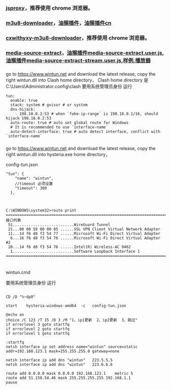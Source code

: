 ### [jsproxy](https://gxggsrmyy.github.io/jsproxy/)，推荐使用 chrome 浏览器。

 ### [m3u8-downloader](https://gxggsrmyy.github.io/m3u8-downloader/)，[油猴插件](https://gxggsrmyy.github.io/m3u8-downloader/m3u8-downloader.user.js)，[油猴插件cn](https://gxggsrmyy.github.io/m3u8-downloader/m3u8-downloader-cn.user.js)

 ### [cxwithyxy-m3u8-downloader](https://gxggsrmyy.github.io/cxwithyxy-m3u8-downloader/)，推荐使用 chrome 浏览器。

  ### [media-source-extract](https://gxggsrmyy.github.io/media-source-extract)，[油猴插件media-source-extract.user.js](https://gxggsrmyy.github.io/media-source-extract/media-source-extract.user.js), [油猴插件media-source-extract-stream.user.js](https://gxggsrmyy.github.io/media-source-extract/media-source-extract-stream.user.js),[样例](https://gxggsrmyy.github.io/media-source-extract/example/),[播放器](https://gxggsrmyy.github.io/media-source-extract/player/player-offline.html)

  
 ### 
go to https://www.wintun.net and download the latest release, copy the right wintun.dll into Clash home directory，
Clash home directory 是  C:\Users\Administrator\.config\clash
要用系统管理员身份 运行

```
tun:
  enable: true
  stack: system # gvisor # or system
  dns-hijack:
    - 198.18.0.2:53 # when `fake-ip-range` is 198.18.0.1/16, should hijack 198.18.0.2:53
  auto-route: true # auto set global route for Windows
  # It is recommended to use `interface-name`
  auto-detect-interface: true # auto detect interface, conflict with `interface-name`
```

### 
go to https://www.wintun.net and download the latest release, copy the right wintun.dll into hysteria.exe home directory，

config-tun.json

```
"tun": {
    "name": "wintun",    
    //timeout 必须设置
    "timeout": 300
  },



C:\WINDOWS\system32>route print
===========================================================================
接口列表
 51...........................WireGuard Tunnel
 21...08 00 58 00 00 05 ......SSL VPN Client Virtual Network Adapter
 11...14 f6 d8 f3 54 77 ......Microsoft Wi-Fi Direct Virtual Adapter
  6...16 f6 d8 f3 54 76 ......Microsoft Wi-Fi Direct Virtual Adapter #2
 20...14 f6 d8 f3 54 76 ......Intel(R) Wireless-AC 9462
  1...........................Software Loopback Interface 1
===========================================================================


```

### 
wintun.cmd

要用系统管理员身份 运行

```

CD /D "%~dp0"

start    hysteria-windows-amd64  -c   config-tun.json

@echo on
choice /C 123 /T 15 /D 3 /M "1、ip1更新  2、ip2更新  3、跳过"
if errorlevel 3 goto startfq
if errorlevel 2 goto startfq
if errorlevel 1 goto startfq

:startfq
netsh interface ip set address name="wintun" source=static addr=192.168.123.1 mask=255.255.255.0 gateway=none

netsh interface ip add dns "wintun"   223.5.5.5   
netsh interface ip add dns "wintun"   223.6.6.6 

route add 0.0.0.0 mask 0.0.0.0 192.168.123.1    metric 5  
route add 51.158.54.46 mask 255.255.255.255 192.168.1.1  
pause 
```